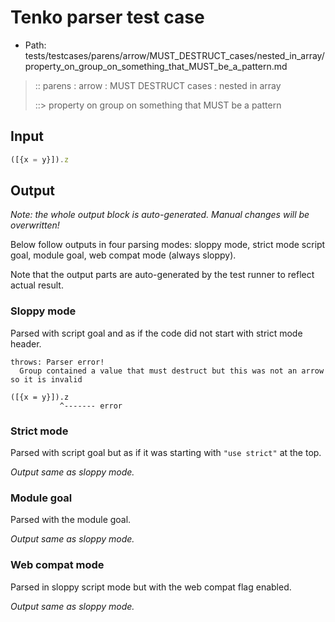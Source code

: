 # Tenko parser test case

- Path: tests/testcases/parens/arrow/MUST_DESTRUCT_cases/nested_in_array/property_on_group_on_something_that_MUST_be_a_pattern.md

> :: parens : arrow : MUST DESTRUCT cases : nested in array
>
> ::> property on group on something that MUST be a pattern

## Input


`````js
([{x = y}]).z
`````

## Output

_Note: the whole output block is auto-generated. Manual changes will be overwritten!_

Below follow outputs in four parsing modes: sloppy mode, strict mode script goal, module goal, web compat mode (always sloppy).

Note that the output parts are auto-generated by the test runner to reflect actual result.

### Sloppy mode

Parsed with script goal and as if the code did not start with strict mode header.

`````
throws: Parser error!
  Group contained a value that must destruct but this was not an arrow so it is invalid

([{x = y}]).z
           ^------- error
`````

### Strict mode

Parsed with script goal but as if it was starting with `"use strict"` at the top.

_Output same as sloppy mode._

### Module goal

Parsed with the module goal.

_Output same as sloppy mode._

### Web compat mode

Parsed in sloppy script mode but with the web compat flag enabled.

_Output same as sloppy mode._
